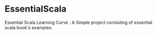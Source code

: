 # EssentialScala
Essential Scala Learning Curve :
A Simple project consisting of essential scala book's examples. 
